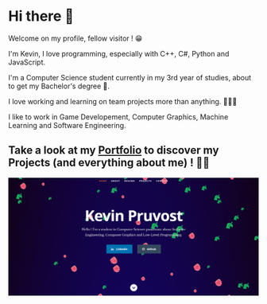 # Hi there 👋

Welcome on my profile, fellow visitor ! 😁

I'm Kevin, I love programming, especially with C++, C#, Python and JavaScript.

I'm a Computer Science student currently in my 3rd year of studies, about to get my Bachelor's degree 📜. 

I love working and learning on team projects more than anything. :people_holding_hands:

I like to work in Game Developement, Computer Graphics, Machine Learning and Software Engineering. 

## Take a look at my [Portfolio](https://kevinpruvost.github.io/portfolio/) to discover my Projects (and everything about me) ! 👨‍💻

<p align="center">
  <a href="https://kevinpruvost.github.io/portfolio/" target="_blank">
    <img src="https://github.com/kevinpruvost/kevinpruvost/blob/main/Screenshot%202021-04-20%20094747.png" href="https://kevinpruvost.github.io/portfolio/" width=800/>
  </a>
</p>
